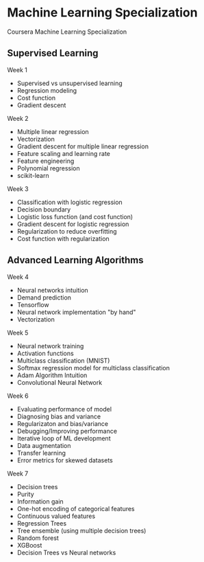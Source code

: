 # Machine Learning Specialization
Coursera Machine Learning Specialization

## Supervised Learning
Week 1
- Supervised vs unsupervised learning
- Regression modeling
- Cost function
- Gradient descent

Week 2
- Multiple linear regression
- Vectorization
- Gradient descent for multiple linear regression
- Feature scaling and learning rate
- Feature engineering
- Polynomial regression
- scikit-learn

Week 3
- Classification with logistic regression
- Decision boundary
- Logistic loss function (and cost function)
- Gradient descent for logistic regression
- Regularization to reduce overfitting
- Cost function with regularization

## Advanced Learning Algorithms
Week 4
- Neural networks intuition
- Demand prediction
- Tensorflow
- Neural network implementation "by hand"
- Vectorization

Week 5
- Neural network training
- Activation functions
- Multiclass classification (MNIST)
- Softmax regression model for multiclass classification
- Adam Algorithm Intuition
- Convolutional Neural Network

Week 6
- Evaluating performance of model
- Diagnosing bias and variance
- Regularizaton and bias/variance
- Debugging/Improving performance
- Iterative loop of ML development
- Data augmentation
- Transfer learning
- Error metrics for skewed datasets

Week 7
- Decision trees
- Purity
- Information gain
- One-hot encoding of categorical features
- Continuous valued features
- Regression Trees
- Tree ensemble (using multiple decision trees)
- Random forest
- XGBoost
- Decision Trees vs Neural networks



